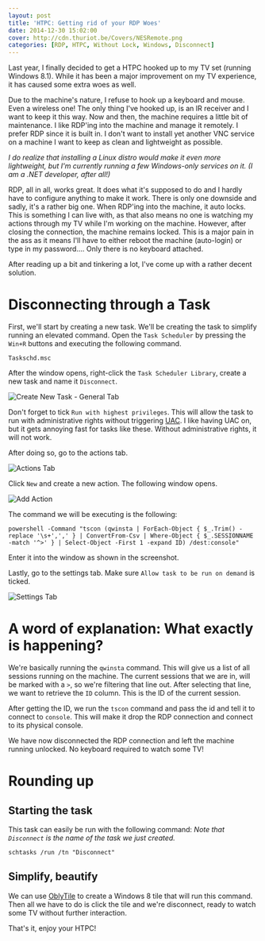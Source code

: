 ```yaml
---
layout: post
title: 'HTPC: Getting rid of your RDP Woes'
date: 2014-12-30 15:02:00
cover: http://cdn.thuriot.be/Covers/NESRemote.png
categories: [RDP, HTPC, Without Lock, Windows, Disconnect]
---
```


Last year, I finally decided to get a HTPC hooked up to my TV set (running Windows 8.1). While it has been a major improvement on my TV experience, it has caused some extra woes as well.

Due to the machine's nature, I refuse to hook up a keyboard and mouse. Even a wireless one! The only thing I've hooked up, is an IR receiver and I want to keep it this way. Now and then, the machine requires a little bit of maintenance. I like RDP'ing into the machine and manage it remotely. I prefer RDP since it is built in. I don't want to install yet another VNC service on a machine I want to keep as clean and lightweight as possible. 

_I do realize that installing a Linux distro would make it even more lightweight, but I'm currently running a few Windows-only services on it. (I am a .NET developer, after all!)_

RDP, all in all, works great. It does what it's supposed to do and I hardly have to configure anything to make it work. There is only one downside and sadly, it's a rather big one. When RDP'ing into the machine, it auto locks. This is something I can live with, as that also means no one is watching my actions through my TV while I'm working on the machine. However, after closing the connection, the machine remains locked. This is a major pain in the ass as it means I'll have to either reboot the machine (auto-login) or type in my password.... Only there is no keyboard attached.

After reading up a bit and tinkering a lot, I've come up with a rather decent solution.

# Disconnecting through a Task

First, we'll start by creating a new task. We'll be creating the task to simplify running an elevated command.
Open the `Task Scheduler` by pressing the `Win+R` buttons and executing the following command.

```
Taskschd.msc
```

After the window opens, right-click the `Task Scheduler Library`, create a new task and name it `Disconnect`.

![Create New Task - General Tab](http://cdn.thuriot.be/HTPC-RDP/1.New.jpg)

Don't forget to tick `Run with highest privileges`. This will allow the task to run with administrative rights without triggering [UAC](https://en.wikipedia.org/wiki/User_Account_Control). I like having UAC on, but it gets annoying fast for tasks like these. Without administrative rights, it will not work. 

After doing so, go to the actions tab.

![Actions Tab](http://cdn.thuriot.be/HTPC-RDP/2.Actions.jpg)

Click `New` and create a new action. The following window opens.

![Add Action](http://cdn.thuriot.be/HTPC-RDP/3.Action.jpg)

The command we will be executing is the following:

```
powershell -Command "tscon (qwinsta | ForEach-Object { $_.Trim() -replace '\s+',',' } | ConvertFrom-Csv | Where-Object { $_.SESSIONNAME -match '^>' } | Select-Object -First 1 -expand ID) /dest:console"
```

Enter it into the window as shown in the screenshot.

Lastly, go to the settings tab. Make sure `Allow task to be run on demand` is ticked.

![Settings Tab](http://cdn.thuriot.be/HTPC-RDP/4.Settings.jpg)

# A word of explanation: What exactly is happening?

We're basically running the `qwinsta` command. This will give us a list of all sessions running on the machine. The current sessions that we are in, will be marked with a `>`, so we're filtering that line out. After selecting that line, we want to retrieve the `ID` column. This is the ID of the current session.

After getting the ID, we run the `tscon` command and pass the id and tell it to connect to `console`. This will make it drop the RDP connection and connect to its physical console. 

We have now disconnected the RDP connection and left the machine running unlocked. No keyboard required to watch some TV!

# Rounding up

## Starting the task
This task can easily be run with the following command:
_Note that `Disconnect` is the name of the task we just created._

```
schtasks /run /tn "Disconnect"
```

## Simplify, beautify

We can use [OblyTile](http://forum.xda-developers.com/showthread.php?t=1899865) to create a Windows 8 tile that will run this command. Then all we have to do is click the tile and we're disconnect, ready to watch some TV without further interaction.

That's it, enjoy your HTPC!